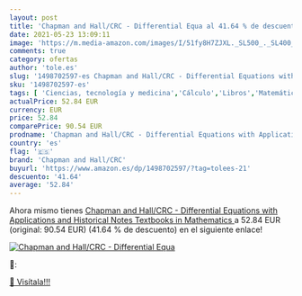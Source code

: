 ```yaml
---
layout: post
title: 'Chapman and Hall/CRC - Differential Equa al 41.64 % de descuento'
date: 2021-05-23 13:09:11
image: 'https://m.media-amazon.com/images/I/51fy8H7ZJXL._SL500_._SL400_.jpg'
comments: true
category: ofertas
author: 'tole.es'
slug: '1498702597-es Chapman and Hall/CRC - Differential Equations with...'
sku: '1498702597-es'
tags: [ 'Ciencias, tecnología y medicina','Cálculo','Libros','Matemáticas','Matemáticas aplicadas','chapman and hall/crc', ]
actualPrice: 52.84 EUR
currency: EUR
price: 52.84
comparePrice: 90.54 EUR
prodname: 'Chapman and Hall/CRC - Differential Equations with Applications and Historical Notes  Textbooks in Mathematics '
country: 'es'
flag: '🇪🇸'
brand: 'Chapman and Hall/CRC'
buyurl: 'https://www.amazon.es/dp/1498702597/?tag=tolees-21'
descuento: '41.64'
average: '52.84'
---
```


Ahora mismo tienes [Chapman and Hall/CRC - Differential Equations with Applications and Historical Notes  Textbooks in Mathematics ](https://www.amazon.es/dp/1498702597/?tag=tolees-21) a 52.84 EUR (original: 90.54 EUR) (41.64 %  de descuento) en el siguiente enlace!

[![Chapman and Hall/CRC - Differential Equa](https://m.media-amazon.com/images/I/51fy8H7ZJXL._SL500_._SL400_.jpg)](https://www.amazon.es/dp/1498702597/?tag=tolees-21)

🔎:


[🛒 Visítala!!!](https://www.amazon.es/dp/1498702597/?tag=tolees-21)
